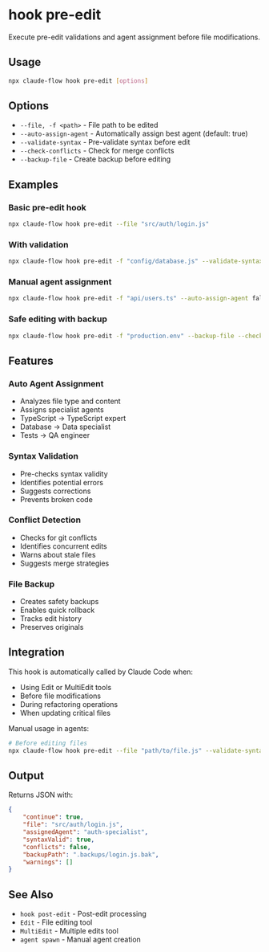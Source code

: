 # hook pre-edit

Execute pre-edit validations and agent assignment before file modifications.

## Usage

```bash
npx claude-flow hook pre-edit [options]
```

## Options

- `--file, -f <path>` - File path to be edited
- `--auto-assign-agent` - Automatically assign best agent (default: true)
- `--validate-syntax` - Pre-validate syntax before edit
- `--check-conflicts` - Check for merge conflicts
- `--backup-file` - Create backup before editing

## Examples

### Basic pre-edit hook

```bash
npx claude-flow hook pre-edit --file "src/auth/login.js"
```

### With validation

```bash
npx claude-flow hook pre-edit -f "config/database.js" --validate-syntax
```

### Manual agent assignment

```bash
npx claude-flow hook pre-edit -f "api/users.ts" --auto-assign-agent false
```

### Safe editing with backup

```bash
npx claude-flow hook pre-edit -f "production.env" --backup-file --check-conflicts
```

## Features

### Auto Agent Assignment

- Analyzes file type and content
- Assigns specialist agents
- TypeScript → TypeScript expert
- Database → Data specialist
- Tests → QA engineer

### Syntax Validation

- Pre-checks syntax validity
- Identifies potential errors
- Suggests corrections
- Prevents broken code

### Conflict Detection

- Checks for git conflicts
- Identifies concurrent edits
- Warns about stale files
- Suggests merge strategies

### File Backup

- Creates safety backups
- Enables quick rollback
- Tracks edit history
- Preserves originals

## Integration

This hook is automatically called by Claude Code when:

- Using Edit or MultiEdit tools
- Before file modifications
- During refactoring operations
- When updating critical files

Manual usage in agents:

```bash
# Before editing files
npx claude-flow hook pre-edit --file "path/to/file.js" --validate-syntax
```

## Output

Returns JSON with:

```json
{
    "continue": true,
    "file": "src/auth/login.js",
    "assignedAgent": "auth-specialist",
    "syntaxValid": true,
    "conflicts": false,
    "backupPath": ".backups/login.js.bak",
    "warnings": []
}
```

## See Also

- `hook post-edit` - Post-edit processing
- `Edit` - File editing tool
- `MultiEdit` - Multiple edits tool
- `agent spawn` - Manual agent creation
